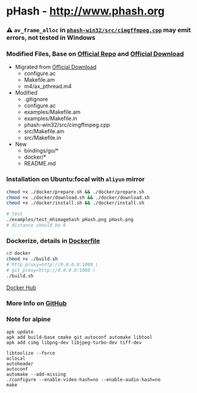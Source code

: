 # pHash - http://www.phash.org

### ⚠️ `av_frame_alloc` in [`phash-win32/src/cimgffmpeg.cpp`](phash-win32/src/cimgffmpeg.cpp) may emit errors, not tested in Windows

### Modified Files, Base on [Official Repo](https://github.com/aetilius/pHash) and [Official Download](http://www.phash.org/releases/pHash-0.9.6.tar.gz)
- Migrated from [Official Download](http://www.phash.org/releases/pHash-0.9.6.tar.gz)
  - configure.ac
  - Makefile.am
  - m4/ax_pthread.m4
- Modified
  - .gitignore
  - configure.ac
  - examples/Makefile.am
  - examples/Makefile.in
  - phash-win32/src/cimgffmpeg.cpp
  - src/Makefile.am
  - src/Makefile.in
- New
  - bindings/go/*
  - docker/*
  - README.md

### Installation on Ubuntu:focal with `aliyun` mirror
```bash
chmod +x ./docker/prepare.sh && ./docker/prepare.sh
chmod +x ./docker/download.sh && ./docker/download.sh
chmod +x ./docker/install.sh && ./docker/install.sh

# test
./examples/test_mhimagehash pHash.png pHash.png
# distance should be 0
```

### Dockerize, details in [Dockerfile](./docker/Dockerfile)
```bash
cd docker
chmod +x ./build.sh
# http_proxy=http://0.0.0.0:1080 \
# git_proxy=http://0.0.0.0:1080 \
./build.sh
```

[Docker Hub](https://hub.docker.com/r/allape/phash)

### More Info on [GitHub](https://github.com/allape/pHash)

### Note for alpine

```shell
apk update
apk add build-base cmake git autoconf automake libtool
apk add cimg libpng-dev libjpeg-turbo-dev tiff-dev

libtoolize --force
aclocal
autoheader
autoconf
automake --add-missing
./configure --enable-video-hash=no --enable-audio-hash=no
make
```
